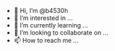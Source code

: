- 👋 Hi, I’m @b4530h
- 👀 I’m interested in ...
- 🌱 I’m currently learning ...
- 💞️ I’m looking to collaborate on ...
- 📫 How to reach me ...

<!---
b4530h/b4530h is a ✨ special ✨ repository because its `README.md` (this file) appears on your GitHub profile.
You can click the Preview link to take a look at your changes.
--->
